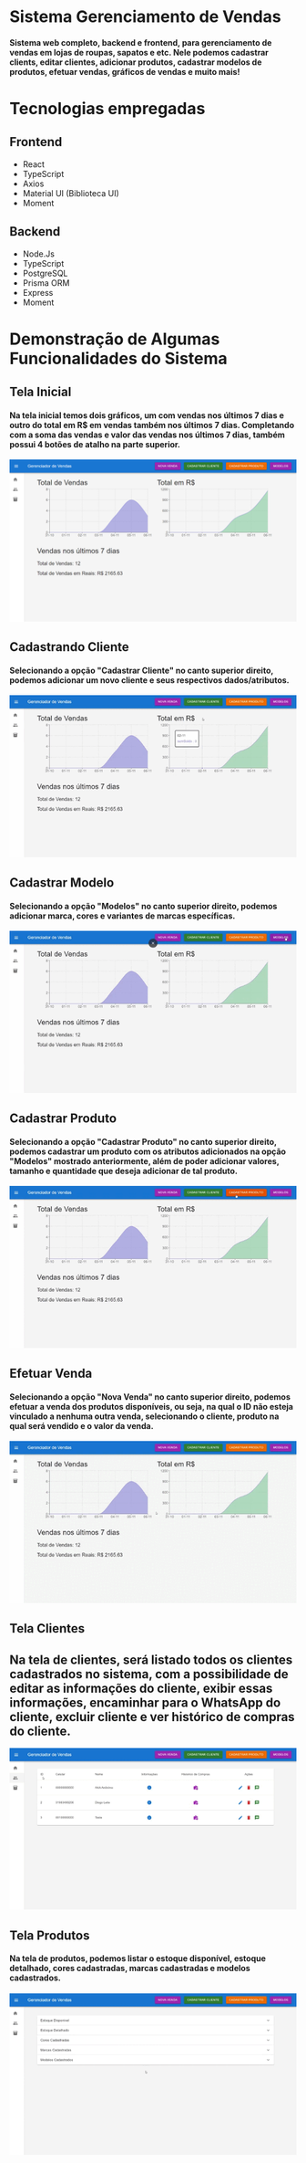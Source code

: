 # Sistema Gerenciamento de Vendas

#### Sistema web completo, backend e frontend, para gerenciamento de vendas em lojas de roupas, sapatos e etc. Nele podemos cadastrar clients, editar clientes, adicionar produtos, cadastrar modelos de produtos, efetuar vendas, gráficos de vendas e muito mais!

# Tecnologias empregadas

## Frontend

<ul>
    <li>React</li>
    <li>TypeScript</li>
    <li>Axios</li>
    <li>Material UI (Biblioteca UI)</li>
    <li>Moment</li>
</ul>

## Backend

<ul>
    <li>Node.Js</li>
    <li>TypeScript</li>
    <li>PostgreSQL</li>
    <li>Prisma ORM</li>
    <li>Express</li>
    <li>Moment</li>
</ul>

# Demonstração de Algumas Funcionalidades do Sistema

## Tela Inicial

#### Na tela inicial temos dois gráficos, um com vendas nos últimos 7 dias e outro do total em R$ em vendas também nos últimos 7 dias. Completando com a soma das vendas e valor das vendas nos últimos 7 dias, também possui 4 botões de atalho na parte superior.

<img src='./img/homePage.png'>

## Cadastrando Cliente

#### Selecionando a opção "Cadastrar Cliente" no canto superior direito, podemos adicionar um novo cliente e seus respectivos dados/atributos.

<img src='./img/createclient.gif'>

## Cadastrar Modelo

#### Selecionando a opção "Modelos" no canto superior direito, podemos adicionar marca, cores e variantes de marcas específicas.

<img src='./img/createModel.gif'>

## Cadastrar Produto

#### Selecionando a opção "Cadastrar Produto" no canto superior direito, podemos cadastrar um produto com os atributos adicionados na opção "Modelos" mostrado anteriormente, além de poder adicionar valores, tamanho e quantidade que deseja adicionar de tal produto.

<img src='./img/createProduct.gif'>

## Efetuar Venda

#### Selecionando a opção "Nova Venda" no canto superior direito, podemos efetuar a venda dos produtos disponíveis, ou seja, na qual o ID não esteja vinculado a nenhuma outra venda, selecionando o cliente, produto na qual será vendido e o valor da venda.

<img src='./img/createSold.gif'>

## Tela Clientes

## Na tela de clientes, será listado todos os clientes cadastrados no sistema, com a possibilidade de editar as informações do cliente, exibir essas informações, encaminhar para o WhatsApp do cliente, excluir cliente e ver histórico de compras do cliente.

<img src='./img/clientPage.gif'>

## Tela Produtos

#### Na tela de produtos, podemos listar o estoque disponível, estoque detalhado, cores cadastradas, marcas cadastradas e modelos cadastrados.

<img src='./img/productPage.gif'>
